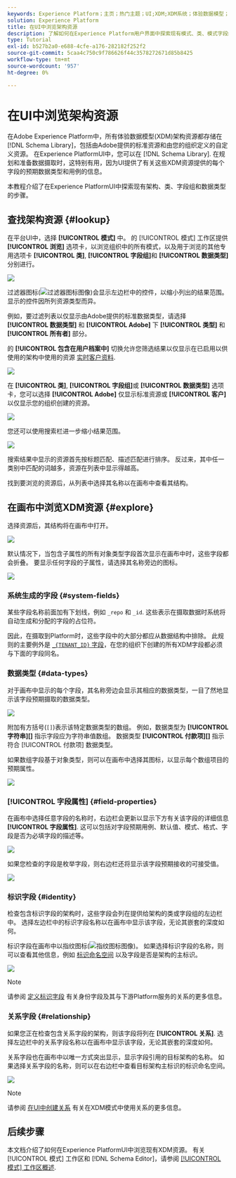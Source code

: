 ```yaml
---
keywords: Experience Platform；主页；热门主题；UI;XDM;XDM系统；体验数据模型；体验数据模型；体验数据模型；数据模型；数据模型；浏览；类；字段组；数据类型；架构；
solution: Experience Platform
title: 在UI中浏览架构资源
description: 了解如何在Experience Platform用户界面中探索现有模式、类、模式字段组和数据类型。
type: Tutorial
exl-id: b527b2a0-e688-4cfe-a176-282182f252f2
source-git-commit: 5caa4c750c9f786626f44c3578272671d85b8425
workflow-type: tm+mt
source-wordcount: '957'
ht-degree: 0%

---
```


# 在UI中浏览架构资源

在Adobe Experience Platform中，所有体验数据模型(XDM)架构资源都存储在 [!DNL Schema Library]，包括由Adobe提供的标准资源和由您的组织定义的自定义资源。 在Experience PlatformUI中，您可以在 [!DNL Schema Library]. 在规划和准备数据摄取时，这特别有用，因为UI提供了有关这些XDM资源提供的每个字段的预期数据类型和用例的信息。

本教程介绍了在Experience PlatformUI中探索现有架构、类、字段组和数据类型的步骤。

## 查找架构资源 {#lookup}

在平台UI中，选择 **[!UICONTROL 模式]** 中。 的 [!UICONTROL 模式] 工作区提供 **[!UICONTROL 浏览]** 选项卡，以浏览组织中的所有模式，以及用于浏览的其他专用选项卡 **[!UICONTROL 类]**, **[!UICONTROL 字段组]**&#x200B;和 **[!UICONTROL 数据类型]** 分别进行。

![](../images/ui/explore/tabs.png)

过滤器图标(![过滤器图标图像](../images/ui/explore/icon.png))会显示左边栏中的控件，以缩小列出的结果范围。 显示的控件因所列资源类型而异。

例如，要过滤列表以仅显示由Adobe提供的标准数据类型，请选择 **[!UICONTROL 数据类型]** 和 **[!UICONTROL Adobe]** 下 **[!UICONTROL 类型]** 和 **[!UICONTROL 所有者]** 部分。

的 **[!UICONTROL 包含在用户档案中]** 切换允许您筛选结果以仅显示在已启用以供使用的架构中使用的资源 [实时客户资料](../../profile/home.md).

![](../images/ui/explore/filter.png)

在 **[!UICONTROL 类]**, **[!UICONTROL 字段组]**&#x200B;或 **[!UICONTROL 数据类型]** 选项卡，您可以选择 **[!UICONTROL Adobe]** 仅显示标准资源或 **[!UICONTROL 客户]** 以仅显示您的组织创建的资源。

![](../images/ui/explore/filter-data-type.png)

您还可以使用搜索栏进一步缩小结果范围。

![](../images/ui/explore/search.png)

搜索结果中显示的资源首先按标题匹配、描述匹配进行排序。 反过来，其中任一类别中匹配的词越多，资源在列表中显示得越高。

找到要浏览的资源后，从列表中选择其名称以在画布中查看其结构。

## 在画布中浏览XDM资源 {#explore}

选择资源后，其结构将在画布中打开。

![](../images/ui/explore/canvas.png)

默认情况下，当包含子属性的所有对象类型字段首次显示在画布中时，这些字段都会折叠。 要显示任何字段的子属性，请选择其名称旁边的图标。

![](../images/ui/explore/field-expand.png)

### 系统生成的字段 {#system-fields}

某些字段名称前面加有下划线，例如 `_repo` 和 `_id`. 这些表示在摄取数据时系统将自动生成和分配的字段的占位符。

因此，在摄取到Platform时，这些字段中的大部分都应从数据结构中排除。 此规则的主要例外是 [`_{TENANT_ID}` 字段](../api/getting-started.md#know-your-tenant_id)，在您的组织下创建的所有XDM字段都必须与下面的字段同名。

### 数据类型 {#data-types}

对于画布中显示的每个字段，其名称旁边会显示其相应的数据类型，一目了然地显示该字段预期摄取的数据类型。

![](../images/ui/explore/data-types.png)

附加有方括号(`[]`)表示该特定数据类型的数组。 例如，数据类型为 **[!UICONTROL 字符串]\[]** 指示字段应为字符串值数组。 数据类型 **[!UICONTROL 付款项]\[]** 指示符合 [!UICONTROL 付款项] 数据类型。

如果数组字段基于对象类型，则可以在画布中选择其图标，以显示每个数组项目的预期属性。

![](../images/ui/explore/array-type.png)

### [!UICONTROL 字段属性] {#field-properties}

在画布中选择任意字段的名称时，右边栏会更新以显示下方有关该字段的详细信息 **[!UICONTROL 字段属性]**. 这可以包括对字段预期用例、默认值、模式、格式、字段是否为必填字段的描述等。

![](../images/ui/explore/field-properties.png)

如果您检查的字段是枚举字段，则右边栏还将显示该字段预期接收的可接受值。

![](../images/ui/explore/enum-field.png)

### 标识字段 {#identity}

检查包含标识字段的架构时，这些字段会列在提供给架构的类或字段组的左边栏中。 选择左边栏中的标识字段名称以在画布中显示该字段，无论其嵌套的深度如何。

标识字段在画布中以指纹图标(![指纹图标图像](../images/ui/explore/identity-symbol.png))。 如果选择标识字段的名称，则可以查看其他信息，例如 [标识命名空间](../../identity-service/namespaces.md) 以及字段是否是架构的主标识。

![](../images/ui/explore/identity-field.png)

>[!NOTE]
>
>请参阅 [定义标识字段](./fields/identity.md) 有关身份字段及其与下游Platform服务的关系的更多信息。

### 关系字段 {#relationship}

如果您正在检查包含关系字段的架构，则该字段将列在 **[!UICONTROL 关系]**. 选择左边栏中的关系字段名称以在画布中显示该字段，无论其嵌套的深度如何。

关系字段也在画布中以唯一方式突出显示，显示字段引用的目标架构的名称。 如果选择关系字段的名称，则可以在右边栏中查看目标架构主标识的标识命名空间。

![](../images/ui/explore/relationship-field.png)

>[!NOTE]
>
>请参阅 [在UI中创建关系](../tutorials/relationship-ui.md) 有关在XDM模式中使用关系的更多信息。

## 后续步骤

本文档介绍了如何在Experience PlatformUI中浏览现有XDM资源。 有关 [!UICONTROL 模式] 工作区和 [!DNL Schema Editor]，请参阅 [[!UICONTROL 模式] 工作区概述](./overview.md).
